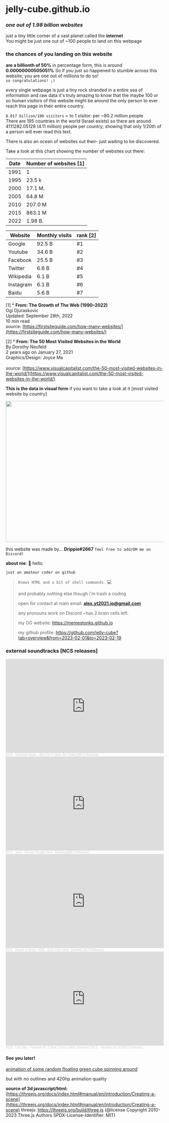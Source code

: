 # jelly-cube.github.io

### _one out of 1.98 billion websites_
just a tiny little corner of a vast planet called the **internet**
<br> 
You might be just one out of ~100 people to land on this webpage

### the chances of you landing on this website

**are a billionth of 50%**
in percentage form, this is around **0.00000000505051%**
So if you just so happened to stumble across this website; you are one out of millions to do so!
    <br> `so congratulations! ;)` 

every single webpage is just a tiny rock stranded in a entire sea of information and raw data
it's truly amazing to know that the maybe 100 or so human visitors of this website might be around
the only person to ever reach this page in their entire country. 

`8.017 billion/100 visitors` = to 1 visitor: per ~80.2 million people <br>
There are 195 countries in the world (Israel exists) so there are around 4111282.05128 (4.11 million)
people per country; showing that only 1/20th of a person will ever read this text.

There is also an ocean of websites out their- just waiting to be discovered.

Take a look at this chart showing the number of websites out there:

| Date   | Number of websites [1]|        
| ------ | ------------------ |                                                    
| 1991   |           1        |             
| 1995   |           23.5 k   |                 
| 2000   |           17.1 M.  |
| 2005   |           64.8 M   |
| 2010   |           207.0 M  |
| 2015   |           863.1 M  |
| 2022   |           1.98 B.  |

| Website  | Monthly visits | rank [2]|        
| -------- | -------------- | -----|            
| Google   | 92.5 B         | #1   |            
| Youtube  | 34.6 B         | #2   |                                                           
| Facebook | 25.5 B         | #3   |        
| Twitter  | 6.6 B          | #4   |
| Wikipedia| 6.1 B          | #5   |
| Instagram| 6.1 B          | #6   |
| Baidu    | 5.6 B          | #7   |

[1] * **From: The Growth of The Web (1990–2022)**
<br> Ogi Djuraskovic
<br> Updated: September 28th, 2022
<br> 10 min read
<br>source: [https://firstsiteguide.com/how-many-websites/](https://firstsiteguide.com/how-many-websites/) 

[2] * **From: The 50 Most Visited Websites in the World**
<br> By Dorothy Neufeld
<br> 2 years ago on January 27, 2021
<br> Graphics/Design: Joyce Ma   
<br> source: [https://www.visualcapitalist.com/the-50-most-visited-websites-in-the-world/](https://www.visualcapitalist.com/the-50-most-visited-websites-in-the-world/) 

**This is the data in visual form** if you want to take a look at it [most visited website by country]

<image width="800" height="450" src="https://images2.minutemediacdn.com/image/upload/c_crop,w_2400,h_1350,x_0,y_497/c_fill,w_720,ar_16:9,f_auto,q_auto,g_auto/images/voltaxMediaLibrary/mmsport/mentalfloss/01gesybxss92k4zfbag2.png" /> 


this website was made by... **Drippie#2667** `feel free to add/DM me on Discord!`

**about me**: :wave: hello. 

`just an amateur coder on github`

> `Knows HTML and a bit of shell commands.` :computer:
>
> and probably nothing else though i'm trash a coding
>
> open for contact at main email: **alex.yt2021.io@gmail.com**
>
> any pronouns work on Discord ~has 2 brain cells left.
>
> my OG website: https://memestonks.github.io
>
> my github profile: https://github.com/jelly-cube?tab=overview&from=2023-02-01&to=2023-02-19
    
### external soundtracks **[NCS releases]**
    
<iframe width="100%" height="300" scrolling="no" frameborder="no" allow="autoplay" src="https://w.soundcloud.com/player/?url=https%3A//api.soundcloud.com/tracks/433088382&color=%23ff5500&auto_play=false&hide_related=false&show_comments=true&show_user=true&show_reposts=false&show_teaser=true&visual=true"></iframe><div style="font-size: 10px; color: #cccccc;line-break: anywhere;word-break: normal;overflow: hidden;white-space: nowrap;text-overflow: ellipsis; font-family: Interstate,Lucida Grande,Lucida Sans Unicode,Lucida Sans,Garuda,Verdana,Tahoma,sans-serif;font-weight: 100;"><a href="https://soundcloud.com/nocopyrightsounds" title="NCS" target="_blank" style="color: #cccccc; text-decoration: none;">NCS</a> · <a href="https://soundcloud.com/nocopyrightsounds/why-do-i" title="Unknown Brain - Why Do I? (feat. Bri Tolani) [NCS Release]" target="_blank" style="color: #cccccc; text-decoration: none;">Unknown Brain - Why Do I? (feat. Bri Tolani) [NCS Release]</a></div>

<iframe width="100%" height="300" scrolling="no" frameborder="no" allow="autoplay" src="https://w.soundcloud.com/player/?url=https%3A//api.soundcloud.com/tracks/209579854&color=%23ff5500&auto_play=false&hide_related=false&show_comments=true&show_user=true&show_reposts=false&show_teaser=true&visual=true"></iframe><div style="font-size: 10px; color: #cccccc;line-break: anywhere;word-break: normal;overflow: hidden;white-space: nowrap;text-overflow: ellipsis; font-family: Interstate,Lucida Grande,Lucida Sans Unicode,Lucida Sans,Garuda,Verdana,Tahoma,sans-serif;font-weight: 100;"><a href="https://soundcloud.com/nocopyrightsounds" title="NCS" target="_blank" style="color: #cccccc; text-decoration: none;">NCS</a> · <a href="https://soundcloud.com/nocopyrightsounds/janji-heroes-tonight-feat-johnningncs-release" title="Janji - Heroes Tonight (feat. Johnning)[NCS Release]" target="_blank" style="color: #cccccc; text-decoration: none;">Janji - Heroes Tonight (feat. Johnning)[NCS Release]</a></div>

<iframe width="100%" height="300" scrolling="no" frameborder="no" allow="autoplay" src="https://w.soundcloud.com/player/?url=https%3A//api.soundcloud.com/tracks/1436599183&color=%23ff5500&auto_play=false&hide_related=false&show_comments=true&show_user=true&show_reposts=false&show_teaser=true&visual=true"></iframe><div style="font-size: 10px; color: #cccccc;line-break: anywhere;word-break: normal;overflow: hidden;white-space: nowrap;text-overflow: ellipsis; font-family: Interstate,Lucida Grande,Lucida Sans Unicode,Lucida Sans,Garuda,Verdana,Tahoma,sans-serif;font-weight: 100;"><a href="https://soundcloud.com/nocopyrightsounds" title="NCS" target="_blank" style="color: #cccccc; text-decoration: none;">NCS</a> · <a href="https://soundcloud.com/nocopyrightsounds/raven-kreyn-kdh-dum-dum-feat-scarlett-ncs-release" title="Raven &amp; Kreyn, KDH - Dum Dum (feat. Scarlett) [NCS Release]" target="_blank" style="color: #cccccc; text-decoration: none;">Raven &amp; Kreyn, KDH - Dum Dum (feat. Scarlett) [NCS Release]</a></div>

<iframe width="100%" height="300" scrolling="no" frameborder="no" allow="autoplay" src="https://w.soundcloud.com/player/?url=https%3A//api.soundcloud.com/tracks/375365648&color=%23ff5500&auto_play=false&hide_related=false&show_comments=true&show_user=true&show_reposts=false&show_teaser=true&visual=true"></iframe><div style="font-size: 10px; color: #cccccc;line-break: anywhere;word-break: normal;overflow: hidden;white-space: nowrap;text-overflow: ellipsis; font-family: Interstate,Lucida Grande,Lucida Sans Unicode,Lucida Sans,Garuda,Verdana,Tahoma,sans-serif;font-weight: 100;"><a href="https://soundcloud.com/nocopyrightsounds" title="NCS" target="_blank" style="color: #cccccc; text-decoration: none;">NCS</a> · <a href="https://soundcloud.com/nocopyrightsounds/tule-fearless-pt-ii-feat-chris-linton-1" title="Lost Sky - Fearless Pt. II (feat. Chris Linton) (formerly TULE - Fearless pt. II) [NCS Release]" target="_blank" style="color: #cccccc; text-decoration: none;">Lost Sky - Fearless Pt. II (feat. Chris Linton) (formerly TULE - Fearless pt. II) [NCS Release]</a></div>

#### **See you later!**

[animation of some random floating green cube spinning around](/animation.html)

but with no outlines and 420hp animation quality

**source of 3d javascript/html:** [https://threejs.org/docs/index.html#manual/en/introduction/Creating-a-scene](https://threejs.org/docs/index.html#manual/en/introduction/Creating-a-scene)
threejs: https://threejs.org/build/three.js
(@license Copyright 2010-2023 Three.js Authors
 SPDX-License-Identifier: MIT)
